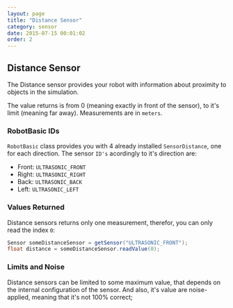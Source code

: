 ```yaml
---
layout: page
title: "Distance Sensor"
category: sensor
date: 2015-07-15 00:01:02
order: 2
---
```

## Distance Sensor

The Distance sensor provides your robot with information about proximity to objects in the
simulation.

The value returns is from 0 (meaning exactly in front of the sensor), to it's limit (meaning far away).
Measurements are in `meters`.

### RobotBasic IDs

`RobotBasic` class provides you with 4 already installed `SensorDistance`, one for each direction.
The sensor `ID's` acordingly to it's direction are:

* Front: `ULTRASONIC_FRONT`
* Right: `ULTRASONIC_RIGHT`
* Back: `ULTRASONIC_BACK`
* Left: `ULTRASONIC_LEFT`

### Values Returned

Distance sensors returns only one measurement, therefor, you can only read the index `0`:

```java
Sensor someDistanceSensor = getSensor("ULTRASONIC_FRONT");
float distance = someDistanceSensor.readValue(0);
```

### Limits and Noise

Distance sensors can be limited to some maximum value, that depends on the internal configuration
of the sensor. And also, it's value are noise-applied, meaning that it's not 100% correct;
